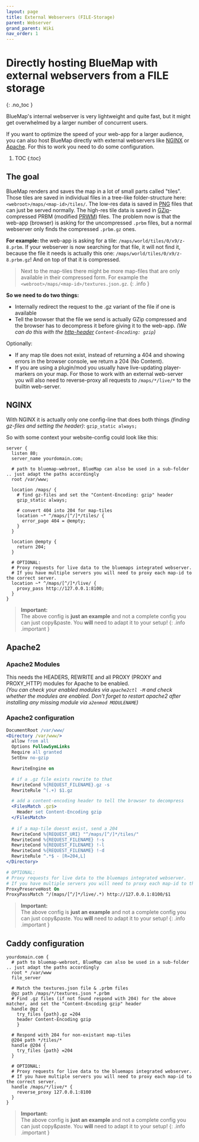 ```yaml
---
layout: page
title: External Webservers (FILE-Storage)
parent: Webserver
grand_parent: Wiki
nav_order: 1
---
```


# Directly hosting BlueMap with external webservers from a FILE storage
{: .no_toc }

BlueMap's internal webserver is very lightweight and quite fast, but it might get overwhelmed by a larger number of
concurrent users.

If you want to optimize the speed of your web-app for a larger audience, you can also host BlueMap directly with 
external webservers like [NGINX](https://www.nginx.com/) or [Apache](https://httpd.apache.org/). 
For this to work you need to do some configuration.

1. TOC 
{:toc}

## The goal
BlueMap renders and saves the map in a lot of small parts called "tiles". Those tiles are saved in individual files 
in a tree-like folder-structure here: `<webroot>/maps/<map-id>/tiles/`. The low-res data is saved in
[PNG](https://en.wikipedia.org/wiki/PNG) files that can just be served normally. The high-res tile data is saved in 
[GZip](https://en.wikipedia.org/wiki/Gzip)-compressed PRBM (modified [PRWM](https://github.com/kchapelier/PRWM)) files. The problem now is
that the web-app (browser) is asking for the uncompressed `.prbm` files, but a normal webserver only finds the
compressed `.prbm.gz` ones.

**For example:** the web-app is asking for a tile: `/maps/world/tiles/0/x9/z-8.prbm`. If your webserver is now searching 
for that file, it will not find it, because the file it needs is actually this one: `/maps/world/tiles/0/x9/z-8.prbm.gz`!
And on top of that it is compressed.

> Next to the map-tiles there might be more map-files that are only available in their compressed form.
> For example the `<webroot>/maps/<map-id>/textures.json.gz`.
{: .info }

**So we need to do two things:**
- Internally redirect the request to the .gz variant of the file if one is available
- Tell the browser that the file we send is actually GZip compressed and the browser has to decompress it before giving
  it to the web-app. *(We can do this with the [http-header](https://developer.mozilla.org/en-US/docs/Web/HTTP/Headers)
  `Content-Encoding: gzip`)*

Optionally:
- If any map tile does not exist, instead of returning a 404 and showing errors in the browser console, we
  return a 204 (No Content).
- If you are using a plugin/mod you usually have live-updating player-markers on your map. For those to work with an 
  external web-server you will also need to reverse-proxy all requests to `/maps/*/live/*` to the builtin web-server.

## NGINX
With NGINX it is actually only one config-line that does both things *(finding gz-files and setting the header)*:
`gzip_static always;`

So with some context your website-config could look like this:
```nginx
server {
  listen 80;
  server_name yourdomain.com;
  
  # path to bluemap-webroot, BlueMap can also be used in a sub-folder .. just adapt the paths accordingly
  root /var/www;
  
  location /maps/ {
    # find gz-files and set the "Content-Encoding: gzip" header
    gzip_static always;

    # convert 404 into 204 for map-tiles
    location ~* ^/maps/[^/]*/tiles/ {
      error_page 404 = @empty;
    }
  }
  
  location @empty {
    return 204;
  }

  # OPTIONAL:
  # Proxy requests for live data to the bluemaps integrated webserver.
  # If you have multiple servers you will need to proxy each map-id to the correct server.
  location ~* ^/maps/[^/]*/live/ {
    proxy_pass http://127.0.0.1:8100;
  }
}
```
> **Important:**<br>
> The above config is **just an example** and not a complete config you can just copy&paste. You **will** need to adapt it to your setup!
{: .info .important }

## Apache2
### Apache2 Modules
This needs the HEADERS, REWRITE and all PROXY (PROXY and PROXY_HTTP) modules for Apache to be enabled.  
*(You can check your enabled modules via `apache2ctl -M` and check whether the modules are enabled. 
Don't forget to restart apache2 after installing any missing module via `a2enmod MODULENAME`)*

### Apache2 configuration
```apache
DocumentRoot /var/www/
<Directory /var/www/>
  allow from all
  Options FollowSymLinks
  Require all granted
  SetEnv no-gzip

  RewriteEngine on

  # if a .gz file exists rewrite to that 
  RewriteCond %{REQUEST_FILENAME}.gz -s
  RewriteRule ^(.+) $1.gz

  # add a content-encoding header to tell the browser to decompress
  <FilesMatch .gz$>
    Header set Content-Encoding gzip
  </FilesMatch>
  
  # if a map-tile doesnt exist, send a 204
  RewriteCond %{REQUEST_URI} "^/maps/[^/]*/tiles/"
  RewriteCond %{REQUEST_FILENAME} !-s
  RewriteCond %{REQUEST_FILENAME} !-l
  RewriteCond %{REQUEST_FILENAME} !-d
  RewriteRule ^.*$ - [R=204,L]
</Directory>

# OPTIONAL:
# Proxy requests for live data to the bluemaps integrated webserver.
# If you have multiple servers you will need to proxy each map-id to the correct server.
ProxyPreserveHost On
ProxyPassMatch ^/(maps/[^/]*/live/.*) http://127.0.0.1:8100/$1
```
> **Important:**<br>
> The above config is **just an example** and not a complete config you can just copy&paste. You **will** need to adapt it to your setup!
{: .info .important }

## Caddy configuration
```
yourdomain.com {
  # path to bluemap-webroot, BlueMap can also be used in a sub-folder .. just adapt the paths accordingly
  root * /var/www
  file_server

  # Match the textures.json file & .prbm files
  @gz path /maps/*/textures.json *.prbm
  # Find .gz files (if not found respond with 204) for the above matcher, and set the "Content-Encoding gzip" header
  handle @gz {
    try_files {path}.gz =204
    header Content-Encoding gzip
    }

  # Respond with 204 for non-existant map-tiles
  @204 path */tiles/*
  handle @204 {
    try_files {path} =204
  }

  # OPTIONAL:
  # Proxy requests for live data to the bluemaps integrated webserver.
  # If you have multiple servers you will need to proxy each map-id to the correct server.
  handle /maps/*/live/* {
    reverse_proxy 127.0.0.1:8100
  }
}
```
> **Important:**<br>
> The above config is **just an example** and not a complete config you can just copy&paste. You **will** need to adapt it to your setup!
{: .info .important }
